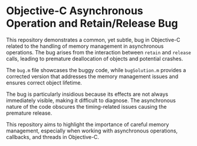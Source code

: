 # Objective-C Asynchronous Operation and Retain/Release Bug

This repository demonstrates a common, yet subtle, bug in Objective-C related to the handling of memory management in asynchronous operations.  The bug arises from the interaction between `retain` and `release` calls, leading to premature deallocation of objects and potential crashes.

The `bug.m` file showcases the buggy code, while `bugSolution.m` provides a corrected version that addresses the memory management issues and ensures correct object lifetime.

The bug is particularly insidious because its effects are not always immediately visible, making it difficult to diagnose.  The asynchronous nature of the code obscures the timing-related issues causing the premature release.

This repository aims to highlight the importance of careful memory management, especially when working with asynchronous operations, callbacks, and threads in Objective-C.